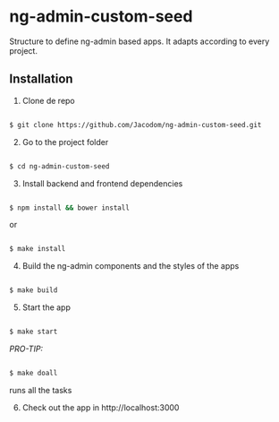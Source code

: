 # ng-admin-custom-seed
Structure to define ng-admin based apps. It adapts according to every project.

## Installation

1. Clone de repo

```bash

$ git clone https://github.com/Jacodom/ng-admin-custom-seed.git

```

2. Go to the project folder

```bash

$ cd ng-admin-custom-seed

```

3. Install backend and frontend dependencies

```bash

$ npm install && bower install

```

or

```bash

$ make install

```

4. Build the ng-admin components and the styles of the apps

```bash

$ make build

```

5. Start the app

```bash

$ make start

```

*PRO-TIP:*

```bash

$ make doall

```

runs all the tasks

6. Check out the app in http://localhost:3000

